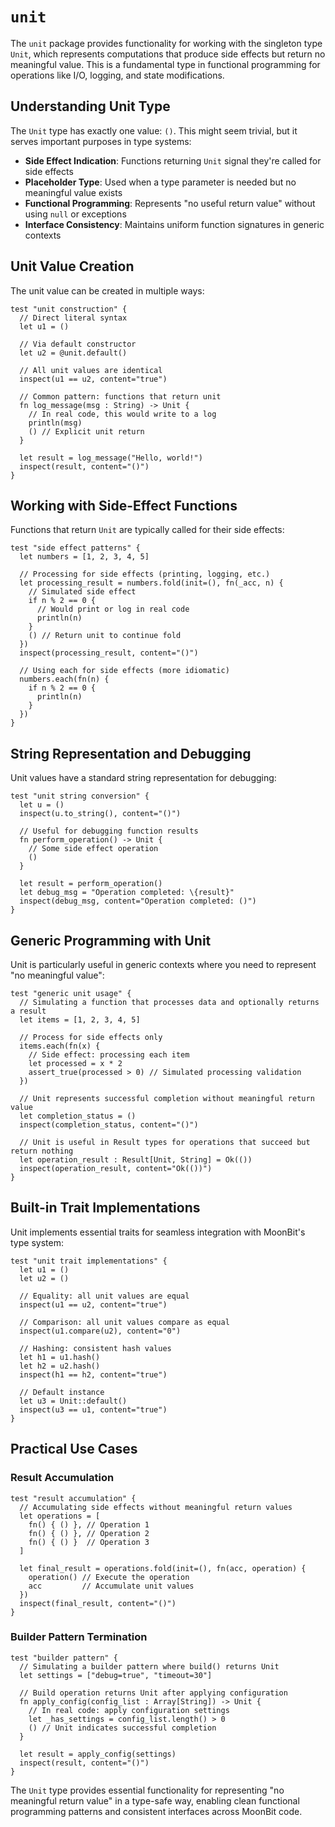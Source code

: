 # `unit`

The `unit` package provides functionality for working with the singleton type `Unit`, which represents computations that produce side effects but return no meaningful value. This is a fundamental type in functional programming for operations like I/O, logging, and state modifications.

## Understanding Unit Type

The `Unit` type has exactly one value: `()`. This might seem trivial, but it serves important purposes in type systems:

- **Side Effect Indication**: Functions returning `Unit` signal they're called for side effects
- **Placeholder Type**: Used when a type parameter is needed but no meaningful value exists
- **Functional Programming**: Represents "no useful return value" without using `null` or exceptions
- **Interface Consistency**: Maintains uniform function signatures in generic contexts

## Unit Value Creation

The unit value can be created in multiple ways:

```moonbit
test "unit construction" {
  // Direct literal syntax
  let u1 = ()
  
  // Via default constructor
  let u2 = @unit.default()
  
  // All unit values are identical
  inspect(u1 == u2, content="true")
  
  // Common pattern: functions that return unit
  fn log_message(msg : String) -> Unit {
    // In real code, this would write to a log
    println(msg)
    () // Explicit unit return
  }
  
  let result = log_message("Hello, world!")
  inspect(result, content="()")
}
```

## Working with Side-Effect Functions

Functions that return `Unit` are typically called for their side effects:

```moonbit
test "side effect patterns" {
  let numbers = [1, 2, 3, 4, 5]
  
  // Processing for side effects (printing, logging, etc.)
  let processing_result = numbers.fold(init=(), fn(_acc, n) {
    // Simulated side effect
    if n % 2 == 0 {
      // Would print or log in real code
      println(n)
    }
    () // Return unit to continue fold
  })
  inspect(processing_result, content="()")
  
  // Using each for side effects (more idiomatic)
  numbers.each(fn(n) {
    if n % 2 == 0 {
      println(n)
    }
  })
}
```

## String Representation and Debugging

Unit values have a standard string representation for debugging:

```moonbit
test "unit string conversion" {
  let u = ()
  inspect(u.to_string(), content="()")
  
  // Useful for debugging function results
  fn perform_operation() -> Unit {
    // Some side effect operation
    ()
  }
  
  let result = perform_operation()
  let debug_msg = "Operation completed: \{result}"
  inspect(debug_msg, content="Operation completed: ()")
}
```

## Generic Programming with Unit

Unit is particularly useful in generic contexts where you need to represent "no meaningful value":

```moonbit
test "generic unit usage" {
  // Simulating a function that processes data and optionally returns a result
  let items = [1, 2, 3, 4, 5]
  
  // Process for side effects only
  items.each(fn(x) { 
    // Side effect: processing each item
    let processed = x * 2
    assert_true(processed > 0) // Simulated processing validation
  })
  
  // Unit represents successful completion without meaningful return value
  let completion_status = ()
  inspect(completion_status, content="()")
  
  // Unit is useful in Result types for operations that succeed but return nothing
  let operation_result : Result[Unit, String] = Ok(())
  inspect(operation_result, content="Ok(())")
}
```

## Built-in Trait Implementations

Unit implements essential traits for seamless integration with MoonBit's type system:

```moonbit
test "unit trait implementations" {
  let u1 = ()
  let u2 = ()
  
  // Equality: all unit values are equal
  inspect(u1 == u2, content="true")
  
  // Comparison: all unit values compare as equal
  inspect(u1.compare(u2), content="0")
  
  // Hashing: consistent hash values
  let h1 = u1.hash()
  let h2 = u2.hash()
  inspect(h1 == h2, content="true")
  
  // Default instance
  let u3 = Unit::default()
  inspect(u3 == u1, content="true")
}
```

## Practical Use Cases

### Result Accumulation

```moonbit
test "result accumulation" {
  // Accumulating side effects without meaningful return values
  let operations = [
    fn() { () }, // Operation 1
    fn() { () }, // Operation 2
    fn() { () }  // Operation 3
  ]
  
  let final_result = operations.fold(init=(), fn(acc, operation) {
    operation() // Execute the operation
    acc         // Accumulate unit values
  })
  inspect(final_result, content="()")
}
```

### Builder Pattern Termination

```moonbit
test "builder pattern" {
  // Simulating a builder pattern where build() returns Unit
  let settings = ["debug=true", "timeout=30"]
  
  // Build operation returns Unit after applying configuration
  fn apply_config(config_list : Array[String]) -> Unit {
    // In real code: apply configuration settings
    let _has_settings = config_list.length() > 0
    () // Unit indicates successful completion
  }
  
  let result = apply_config(settings)
  inspect(result, content="()")
}
```

The `Unit` type provides essential functionality for representing "no meaningful return value" in a type-safe way, enabling clean functional programming patterns and consistent interfaces across MoonBit code.
